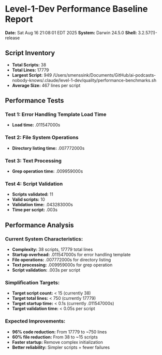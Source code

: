 # Level-1-Dev Performance Baseline Report

**Date:** Sat Aug 16 21:08:01 EDT 2025
**System:** Darwin 24.5.0
**Shell:** 3.2.57(1)-release

## Script Inventory

- **Total Scripts:** 38
- **Total Lines:** 17779
- **Largest Script:**      949 /Users/smenssink/Documents/GitHub/ai-podcasts-nobody-knows/.claude/level-1-dev/quality/performance-benchmarks.sh
- **Average Size:** 467 lines per script

## Performance Tests

### Test 1: Error Handling Template Load Time
- **Load time:** .011547000s

### Test 2: File System Operations
- **Directory listing time:** .007772000s

### Test 3: Text Processing
- **Grep operation time:** .009959000s

### Test 4: Script Validation
- **Scripts validated:** 11
- **Valid scripts:** 10
- **Validation time:** .043283000s
- **Time per script:** .003s

## Performance Analysis

### Current System Characteristics:
- **Complexity:** 38 scripts, 17779 total lines
- **Startup overhead:** .011547000s for error handling template
- **File operations:** .007772000s for directory listing
- **Text processing:** .009959000s for grep operation
- **Script validation:** .003s per script

### Simplification Targets:
- **Target script count:** < 15 (currently 38)
- **Target total lines:** < 750 (currently 17779)
- **Target startup time:** < 0.1s (currently .011547000s)
- **Target validation time:** < 0.05s per script

### Expected Improvements:
- **96% code reduction:** From 17779 to ~750 lines
- **60% file reduction:** From 38 to ~15 scripts
- **Faster startup:** Remove complex initialization
- **Better reliability:** Simpler scripts = fewer failures
